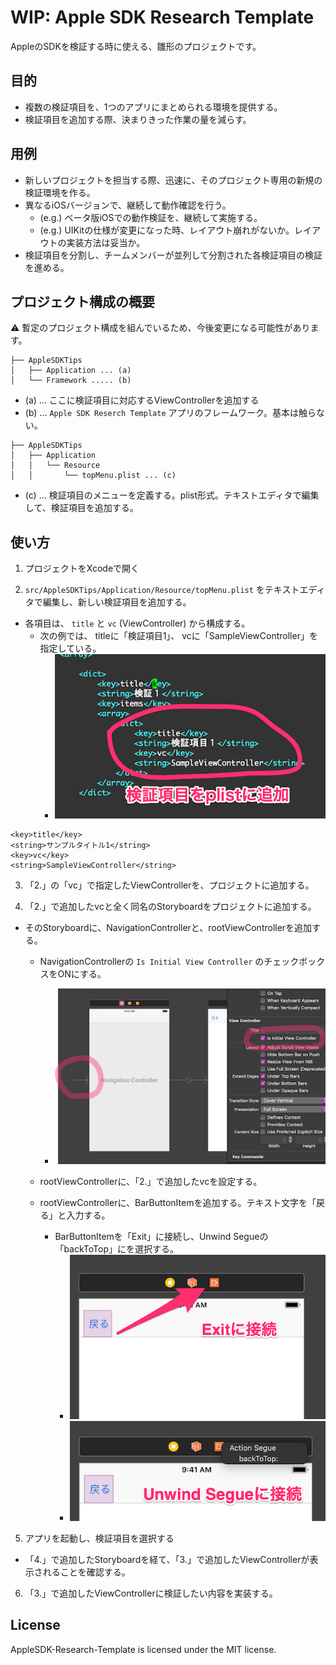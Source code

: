 # WIP: Apple SDK Research Template

AppleのSDKを検証する時に使える、雛形のプロジェクトです。

## 目的

- 複数の検証項目を、1つのアプリにまとめられる環境を提供する。
- 検証項目を追加する際、決まりきった作業の量を減らす。

## 用例

- 新しいプロジェクトを担当する際、迅速に、そのプロジェクト専用の新規の検証環境を作る。
- 異なるiOSバージョンで、継続して動作確認を行う。
   - (e.g.) ベータ版iOSでの動作検証を、継続して実施する。  
   - (e.g.) UIKitの仕様が変更になった時、レイアウト崩れがないか。レイアウトの実装方法は妥当か。
- 検証項目を分割し、チームメンバーが並列して分割された各検証項目の検証を進める。

## プロジェクト構成の概要

:warning: 暫定のプロジェクト構成を組んでいるため、今後変更になる可能性があります。

```
├── AppleSDKTips
│   ├── Application ... (a)
│   └── Framework ..... (b)
```

- (a) ... ここに検証項目に対応するViewControllerを追加する
- (b) ... `Apple SDK Reserch Template` アプリのフレームワーク。基本は触らない。

```
├── AppleSDKTips
│   ├── Application
│   │   └── Resource
│   │       └── topMenu.plist ... (c) 

```

- (c) ... 検証項目のメニューを定義する。plist形式。テキストエディタで編集して、検証項目を追加する。


## 使い方

1. プロジェクトをXcodeで開く

2. `src/AppleSDKTips/Application/Resource/topMenu.plist` をテキストエディタで編集し、新しい検証項目を追加する。
  - 各項目は、 `title` と `vc` (ViewController) から構成する。
    - 次の例では、 titleに「検証項目1」、 vcに「SampleViewController」を指定している。
	   - ![connect to exit](https://github.com/YI201610/AppleSDK-Research-Template/blob/develop/images/2.png)

```
<key>title</key>
<string>サンプルタイトル1</string>
<key>vc</key>
<string>SampleViewController</string>
```

3. 「2.」の「vc」で指定したViewControllerを、プロジェクトに追加する。

4. 「2.」で追加したvcと全く同名のStoryboardをプロジェクトに追加する。
  - そのStoryboardに、NavigationControllerと、rootViewControllerを追加する。

    - NavigationControllerの `Is Initial View Controller` のチェックボックスをONにする。
	  - ![check - is initial view controller](https://github.com/YI201610/AppleSDK-Research-Template/blob/develop/images/4.png)

    - rootViewControllerに、「2.」で追加したvcを設定する。
    - rootViewControllerに、BarButtonItemを追加する。テキスト文字を「戻る」と入力する。
	  - BarButtonItemを「Exit」に接続し、Unwind Segueの「backToTop」にを選択する。
	     - ![connect to exit](https://github.com/YI201610/AppleSDK-Research-Template/blob/develop/images/1.png)
	     - ![connect to exit](https://github.com/YI201610/AppleSDK-Research-Template/blob/develop/images/3.png)

5. アプリを起動し、検証項目を選択する
  - 「4.」で追加したStoryboardを経て、「3.」で追加したViewControllerが表示されることを確認する。

6. 「3.」で追加したViewControllerに検証したい内容を実装する。


## License
AppleSDK-Research-Template is licensed under the MIT license.
